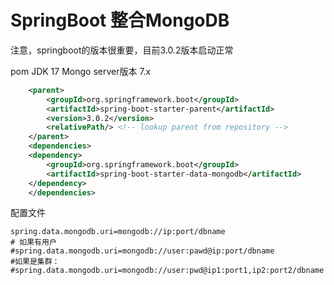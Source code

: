 # SpringBoot 整合MongoDB

注意，springboot的版本很重要，目前3.0.2版本启动正常

pom
JDK 17
Mongo server版本 7.x
```xml
    <parent>
        <groupId>org.springframework.boot</groupId>
        <artifactId>spring-boot-starter-parent</artifactId>
        <version>3.0.2</version>
        <relativePath/> <!-- lookup parent from repository -->
    </parent>
    <dependencies>
    <dependency>
        <groupId>org.springframework.boot</groupId>
        <artifactId>spring-boot-starter-data-mongodb</artifactId>
    </dependency>
    </dependencies>
```

配置文件
```properties
spring.data.mongodb.uri=mongodb://ip:port/dbname
# 如果有用户
#spring.data.mongodb.uri=mongodb://user:pawd@ip:port/dbname
#如果是集群：
#spring.data.mongodb.uri=mongodb://user:pwd@ip1:port1,ip2:port2/dbname
```